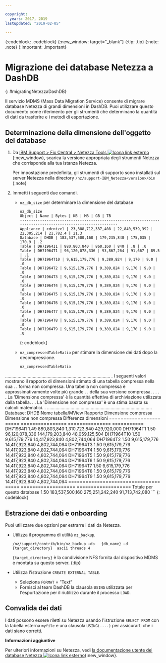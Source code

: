 ```yaml
---

copyright:
  years: 2017, 2019
lastupdated: "2019-02-05"

---
```

{:codeblock: .codeblock}
{:new_window: target="_blank"}
{:tip: .tip}
{:note: .note}
{:important: .important}

# Migrazione dei database Netezza a DashDB
{: #migratingNetezzaDashDB}

Il servizio MDMS (Mass Data Migration Service) consente di migrare database Netezza di grandi dimensioni in DashDB. Puoi utilizzare questo documento come riferimento per gli strumenti che determinano la quantità di dati da trasferire e i metodi di esportazione.

## Determinazione della dimensione dell'oggetto del database
1. Da [IBM Support > Fix Central > Netezza Tools ![Icona link esterno](../../icons/launch-glyph.svg "Icona link esterno")](https://www-945.ibm.com/support/fixcentral/options?selectionBean.selectedTab=find&selection=ibm%2fInformation+Management%3bPureData+System+for+Analytics%3bibm%2fInformation+Management%2fNetezza+Tools){:new_window}, scarica la versione appropriata degli strumenti Netezza che corrisponde alla tua istanza Netezza.

   Per impostazione predefinita, gli strumenti di supporto sono installati sul server Netezza nella directory `/nz/support-IBM_Netezza<version>/bin`
   {:note}

2. Immetti i seguenti due comandi.
   - `nz_db_size` per determinare la dimensione del database

     ```
     nz_db_size
     Object | Name | Bytes | KB | MB | GB | TB
     -----------------------------------------------------------------------------------------------------------
     Appliance | cdcntze1 | 23,388,712,337,408 | 22,840,539,392 | 22,305,214 | 21,782.4 | 21.3
     Database | DHDB | 183,537,500,160 | 179,235,840 | 175,035 | 170.9 | .2
     Table | DH71964I1 | 880,803,840 | 860,160 | 840 | .8 | .0
     Table | DH71964T1 | 96,120,078,336 | 93,867,264 | 91,667 | 89.5 | .1
     Table | DH71964T10 | 9,615,179,776 | 9,389,824 | 9,170 | 9.0 | .0
     Table | DH71964T2 | 9,615,179,776 | 9,389,824 | 9,170 | 9.0 | .0
     Table | DH71964T3 | 9,615,179,776 | 9,389,824 | 9,170 | 9.0 | .0
     Table | DH71964T4 | 9,615,179,776 | 9,389,824 | 9,170 | 9.0 | .0
     Table | DH71964T5 | 9,615,179,776 | 9,389,824 | 9,170 | 9.0 | .0
     Table | DH71964T6 | 9,615,179,776 | 9,389,824 | 9,170 | 9.0 | .0
     Table | DH71964T7 | 9,615,179,776 | 9,389,824 | 9,170 | 9.0 | .0
     Table | DH71964T8 | 9,615,179,776 | 9,389,824 | 9,170 | 9.0 | .0
     Table | DH71964T9 | 9,615,179,776 | 9,389,824 | 9,170 | 9.0 | .0
     ```
     {: codeblock}

   - `nz_compressedTableRatio` per stimare la dimensione dei dati dopo la decompressione.

      ```
      nz_compressedTableRatio
  ....................................................................................
      . I seguenti valori mostrano il rapporto di dimensioni stimato di una tabella compressa nella sua .
      . forma non compressa. Una tabella non compressa è approssimativamente <ratio> volte più grande .
      . della sua versione compressa. .
      . .
      . La 'Dimensione compressa' è la quantità effettiva di archiviazione utilizzata dalla tabella. .
      . La 'Dimensione non compressa' è una stima basata su calcoli matematici. .
      ....................................................................................
      Database: DHDB
Nome tabella/MView Rapporto Dimensione compressa Dimensione non compressa Differenza dimensioni
================== ===== ================ =============== ===========
DH71964I1 1.49 880,803,840 1,310,723,840 429,920,000
DH71964T1 1.50 96,120,078,336 144,179,203,840 48,059,125,504
DH71964T10 1.50 9,615,179,776 14,417,923,840 4,802,744,064
DH71964T2 1.50 9,615,179,776 14,417,923,840 4,802,744,064
DH71964T3 1.50 9,615,179,776 14,417,923,840 4,802,744,064
DH71964T4 1.50 9,615,179,776 14,417,923,840 4,802,744,064
DH71964T5 1.50 9,615,179,776 14,417,923,840 4,802,744,064
DH71964T6 1.50 9,615,179,776 14,417,923,840 4,802,744,064
DH71964T7 1.50 9,615,179,776 14,417,923,840 4,802,744,064
DH71964T8 1.50 9,615,179,776 14,417,923,840 4,802,744,064
DH71964T9 1.50 9,615,179,776 14,417,923,840 4,802,744,064
      ================================ ===== =================== ===================
Totale per questo database 1.50 183,537,500,160 275,251,242,240 91,713,742,080
      ```
      {: codeblock}

## Estrazione dei dati e onboarding

Puoi utilizzare due opzioni per estrarre i dati da Netezza.
- Utilizza il programma di utilità `nz_backup`.
   ```
   /nz/support/contrib/bin/nz_backup –db   {db_name} –d  {target_directory}  ascii threads 4
   ```

   `{target_directory}` è la condivisione NFS fornita dal dispositivo MDMS e montata su questo server.
   {:tip}

- Utilizza l'istruzione `CREATE EXTERNAL TABLE`.
   - Seleziona `FORMAT` = ”Text”
   - Fornisci al team DashDB la clausola `USING` utilizzata per l'esportazione per il riutilizzo durante il processo `LOAD`.


## Convalida dei dati
I dati possono essere riletti su Netezza usando l'istruzione `SELECT FROM` con la tabella esterna `myfile` e una clausola `USING(....)` per assicurarti che i dati siano corretti.

**Informazioni aggiuntive**

Per ulteriori informazioni su Netezza, vedi [la documentazione utente del database Netezza ![Icona link esterno](../../icons/launch-glyph.svg "Icona link esterno")](https://www.ibm.com/support/knowledgecenter/en/SSULQD_7.2.1/com.ibm.nz.dbu.doc/c_dbuser_plg_overview.html){:new_window}.
